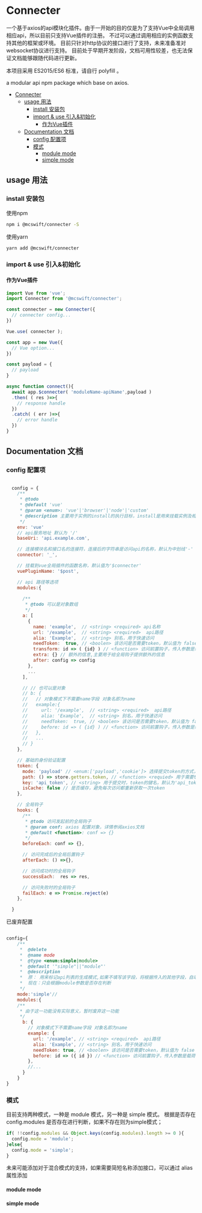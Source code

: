 # Connecter
一个基于axios的api模块化插件。由于一开始的目的仅是为了支持Vue中全局调用相应api，所以目前只支持Vue插件的注册。
不过可以通过调用相应的实例函数支持其他的框架或环境。
目前只针对http协议的接口进行了支持，未来准备准对websocket协议进行支持。
目前处于早期开发阶段，文档可用性较差，也无法保证文档能够跟随代码进行更新。

本项目采用 ES2015/ES6 标准，请自行 polyfill 。

a modular api npm package which base on axios.

<!-- TOC -->

- [Connecter](#connecter)
  - [usage 用法](#usage-%E7%94%A8%E6%B3%95)
    - [install 安装包](#install-%E5%AE%89%E8%A3%85%E5%8C%85)
    - [import & use 引入&初始化](#import--use-%E5%BC%95%E5%85%A5%E5%88%9D%E5%A7%8B%E5%8C%96)
      - [作为Vue插件](#%E4%BD%9C%E4%B8%BAvue%E6%8F%92%E4%BB%B6)
  - [Documentation 文档](#documentation-%E6%96%87%E6%A1%A3)
    - [config 配置项](#config-%E9%85%8D%E7%BD%AE%E9%A1%B9)
    - [模式](#%E6%A8%A1%E5%BC%8F)
      - [module mode](#module-mode)
      - [simple mode](#simple-mode)

<!-- /TOC -->

## usage 用法

### install 安装包

使用npm
```bash
npm i @mcswift/connecter -S
```

使用yarn
```bash
yarn add @mcswift/connecter
```

### import & use 引入&初始化

#### 作为Vue插件
``` javascript
import Vue from 'vue';
import Connecter from '@mcswift/connecter';

const connecter = new Connecter({
  // connecter config...
})

Vue.use( connecter );

const app = new Vue({
  // Vue option...
})

const payload = {
  // payload
}

async function connect(){
  await app.$connecter( 'moduleName-apiName',payload )
  .then( ( res )=>{
    // response handle
  })
  .catch( ( err )=>{
    // error handle
  })
}

```
## Documentation 文档

### config 配置项

```javascript

  config = {
    /**
     * @todo
     * @default 'vue'
     * @param <enum>: 'vue'|'browser'|'node'|'custom'
     * @description 主要用于实例的install的执行目标，install是用来挂载实例及相关函数的一个实例函数，以Vue环境为例，install函数将会把网络访问函数绑定至vue.prototype，作为全局插件使用（也是本包最开始的用途）
     */
    env: 'vue'
    // api服务地址 默认为 '/'
    baseUri: 'api.example.com',

    // 连接模块名和接口名的连接符，连接后的字符串是访问api的名称，默认为中划线'-'
    connector: '_',

    // 挂载到vue全局插件的函数名称，默认值为'$connecter'
    vuePluginName: '$post',

    // api 路径等选项
    modules:{
      
      /** 
       * @todo 可以是对象数组 
       */
      a: [
        {
          name: 'example',  // <string> <required> api名称
          url: '/example',  // <string> <required>  api路径
          alia: 'Example',  // <string> 别名，用于快速访问
          needToken:  true, // <boolen> 该访问是否需要token，默认值为 false
          transform: id => ( {id} ) // <function> 访问前置钩子，传入参数是载荷参数，返回值将用于访问的实际载荷，通常用于访问数据的预处理
          extra: {} // 额外的信息,主要用于给全局钩子提供额外的信息
          after: config => config
        },
        ...
      ],

      // // 也可以是对象
      // b: {
      //   // 对象模式下不需要name字段 对象名即为name
      //   example:{
      //     url: '/example',  // <string> <required>  api路径
      //     alia: 'Example',  // <string> 别名，用于快速访问
      //     needToken:  true, // <boolen> 该访问是否需要token，默认值为 false
      //     before: id => ( {id} ) // <function> 访问前置钩子，传入参数是载荷参数，返回值将用于访问的实际载荷，通常用于访问数据的预处理
      //   },
      //   ...
      // }
    },

    // 基础的身份验证配置
    token: {
      mode: 'payload' // <enum:['payload','cookie']> 选择提交token的方式，默认为'payload'(暂时只支持payload模式)
      path: () => store.getters.token, // <function> <requied> 用于需要token的访问的token路径
      key: 'api_token', // <string> 用于提交时，token的键名，默认为'api_token'
      isCache: false // 是否缓存，避免每次访问都重新获取一次token
    },

    // 全局钩子
    hooks: {
      /**
       * @todo 访问发起前的全局钩子
       * @param conf: axios 配置对象，详情参阅axios文档
       * @default <function>: conf => {}
       */
      beforeEach: conf => {},

      // 访问完成后的全局后置钩子
      afterEach: () =>{},

      // 访问成功时的全局钩子
      successEach:  res => res,

      // 访问失败时的全局钩子
      failEach: e => Promise.reject(e)
    },

  }

```

已废弃配置

```javascript

config={
    /**
     *  @delete
     *  @name mode
     *  @type <enum:simple|module>
     *  @default '"simple"||"module"'
     *  @description 
     *  原： 用来标记api列表的生成模式,如果不填写该字段，将根据传入的其他字段，自动判定模式，如：传入了 modules 对象，将自动判定为module模式； 如果使用了该选项，将强制执行相应模式，对应的将忽略其他模式的配套参数，如：使用 simple 模式，将忽略 module 模式下需要用到的 modules 参数。
     *  现在：只会根据module参数是否存在判断
     */
    mode:'simple'//
    modules:{
    /**
     * 由于这一功能没有实际意义，暂时废弃这一功能
     */
      b: {
        // 对象模式下不需要name字段 对象名即为name
        example: {
          url: '/example', // <string> <required>  api路径
          alia: 'Example', // <string> 别名，用于快速访问
          needToken: true, // <boolen> 该访问是否需要token，默认值为 false
          before: id => ({ id }) // <function> 访问前置钩子，传入参数是载荷参数，返回值将用于访问的实际载荷，通常用于访问数据的预处理
        },
        //...
      }
    }
}

```

### 模式

目前支持两种模式，一种是 module 模式，另一种是 simple 模式。
根据是否存在 config.modules 是否存在进行判断，如果不存在则为simple模式；
```javascript
if( !!config.modules && Object.keys(config.modules).length >= 0 ){
  config.mode = 'module';
}else{
  config.mode = 'simple';
}
```
未来可能添加对于混合模式的支持，如果需要简短名称添加接口，可以通过 alias 属性添加

#### module mode

#### simple mode


